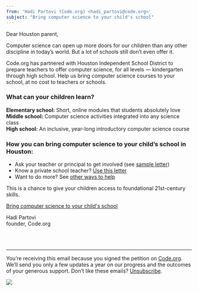 ```yaml
---
from: 'Hadi Partovi (Code.org) <hadi_partovi@code.org>'
subject: "Bring computer science to your child's school"
---
```


Dear Houston parent,

Computer science can open up more doors for our children than any other discipline in today’s world. But a lot of schools still don’t even offer it.

Code.org has partnered with Houston Independent School District to prepare teachers to offer computer science, for all levels — kindergarten through high school. Help us bring computer science courses to your school, at no cost to teachers or schools.

### What can your children learn?

**Elementary school:** Short, online modules that students absolutely love<br />
**Middle school:** Computer science activities integrated into any science class<br />
**High school:** An inclusive, year-long introductory computer science course<br />

### How you can bring computer science to your child’s school in Houston:

- Ask your teacher or principal to get involved (see [sample letter](http://code.org/promote/houston-letter))
- Know a private school teacher? [Use this letter](http://code.org/promote/letter)
- Want to do more? See [other ways to help](http://code.org/help)

This is a chance to give your children access to foundational 21st-century skills.

[Bring computer science to your child's school](http://code.org/educate/houston)

Hadi Partovi<br />
founder, Code.org



<br />
<br />

<hr/>

You’re receiving this email because you signed the petition on [Code.org](https://code.org/). We’ll send you only a few updates a year on our progress and the outcomes of your generous support. Don’t like these emails? [Unsubscribe](<%= unsubscribe_link %>).

![](<%= tracking_pixel %>)

